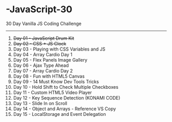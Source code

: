 # -JavaScript-30

30 Day Vanilla JS Coding Challenge

---

01. ~~Day 01 - JavaScript Drum Kit~~
02. ~~Day 02 - CSS + JS Clock~~
03. Day 03 - Playing with CSS Variables and JS
04. Day 04 - Array Cardio Day 1
05. Day 05 - Flex Panels Image Gallery
06. Day 06 - Ajax Type Ahead
07. Day 07 - Array Cardio Day 2
08. Day 08 - Fun with HTML5 Canvas
09. Day 09 - 14 Must Know Dev Tools Tricks
10. Day 10 - Hold Shift to Check Multiple Checkboxes
11. Day 11 - Custom HTML5 Video Player
12. Day 12 - Key Sequence Detection (KONAMI CODE)
13. Day 13 - Slide In on Scroll
14. Day 14 - Object and Arrays - Reference VS Copy
15. Day 15 - LocalStorage and Event Delegation

